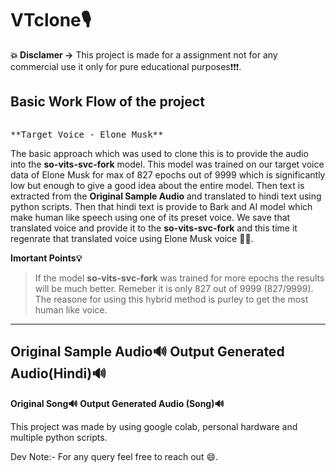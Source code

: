 # **VTclone🎙**

**💥 Disclamer ->** This project is made for a assignment  not for any commercial use it only for pure educational purposes❗❗❗.

## **Basic Work Flow of the project** 

<a href="#"><img width="100%" height="./mda/Screenshot_1.png" height="175px"/></a>

<pre>
**Target Voice - Elone Musk**
</pre>

The basic approach which was used to clone this is to provide the audio into the **so-vits-svc-fork** model. This model was trained on our target voice data of Elone Musk for max of 827 epochs out of 9999 which is significantly low but enough to give a good idea about the entire model. Then text is extracted from the  **Original Sample Audio** and translated to hindi text using python scripts. Then that hindi text is provide to Bark and AI model which make human like speech using one of its preset voice. We save that translated voice and provide it to the **so-vits-svc-fork** and this time it regenrate that translated voice using Elone Musk voice 🎉🎉.





**Imortant Points💡**

> If the model **so-vits-svc-fork**  was trained for more epochs the results will be much better. Remeber it is only 827 out of 9999 (827/9999).
> The reasone for using this hybrid method is purley to get the most human like voice. 

------------------------------------
**Original Sample Audio🔊**
**Output Generated Audio(Hindi)🔊**
-------------------------------------
**Original Song🔊**
**Output Generated Audio (Song)🔊**


This project was made by using google colab, personal hardware and multiple python scripts.

Dev Note:- For any query feel free to reach out 😄.
